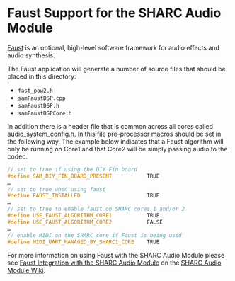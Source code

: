  # Faust Support for the SHARC Audio Module

[Faust](http://faust.grame.fr/) is an optional, high-level software framework for audio effects and audio synthesis.

The Faust application will generate a number of source files that should be placed in this directory:

* `fast_pow2.h`
* `samFaustDSP.cpp`
* `samFaustDSP.h`
* `samFaustDSPCore.h`

In addition there is a header file that is common across all cores called audio_system_config.h. In this file pre-processor macros should be set in the following way. The example below indicates that a Faust algorithm will only be running on Core1 and that Core2 will be simply passing audio to the codec. 

```cpp
// set to true if using the DIY Fin board
#define SAM_DIY_FIN_BOARD_PRESENT           TRUE
…
// set to true when using faust
#define FAUST_INSTALLED                     TRUE
…
// set to true to enable faust on SHARC cores 1 and/or 2
#define USE_FAUST_ALGORITHM_CORE1           TRUE
#define USE_FAUST_ALGORITHM_CORE2           FALSE
…
// enable MIDI on the SHARC core if Faust is being used
#define MIDI_UART_MANAGED_BY_SHARC1_CORE    TRUE
````

For more information on using Faust with the SHARC Audio Module please see [Faust Integration with the SHARC Audio Module](https://wiki.analog.com/resources/tools-software/sharc-audio-module/faust) on the [SHARC Audio Module Wiki](https://wiki.analog.com/resources/tools-software/sharc-audio-module).